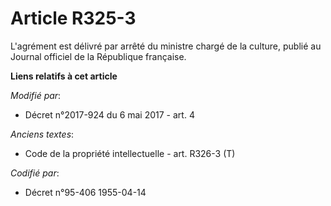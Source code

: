 # Article R325-3

L'agrément est délivré par arrêté du ministre chargé de la culture, publié au Journal officiel de la République française.

**Liens relatifs à cet article**

_Modifié par_:

  - Décret n°2017-924 du 6 mai 2017 - art. 4

_Anciens textes_:

  - Code de la propriété intellectuelle - art. R326-3 (T)

_Codifié par_:

  - Décret n°95-406 1955-04-14
